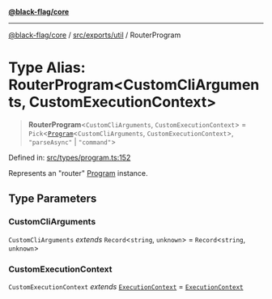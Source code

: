 [**@black-flag/core**](../../../../README.md)

***

[@black-flag/core](../../../../README.md) / [src/exports/util](../README.md) / RouterProgram

# Type Alias: RouterProgram\<CustomCliArguments, CustomExecutionContext\>

> **RouterProgram**\<`CustomCliArguments`, `CustomExecutionContext`\> = `Pick`\<[`Program`](Program.md)\<`CustomCliArguments`, `CustomExecutionContext`\>, `"parseAsync"` \| `"command"`\>

Defined in: [src/types/program.ts:152](https://github.com/Xunnamius/black-flag/blob/54f69b5502007e20a8937998cea6e285d5db6d7c/src/types/program.ts#L152)

Represents an "router" [Program](Program.md) instance.

## Type Parameters

### CustomCliArguments

`CustomCliArguments` *extends* `Record`\<`string`, `unknown`\> = `Record`\<`string`, `unknown`\>

### CustomExecutionContext

`CustomExecutionContext` *extends* [`ExecutionContext`](ExecutionContext.md) = [`ExecutionContext`](ExecutionContext.md)
